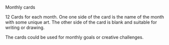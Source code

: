 Monthly cards

12 Cards for each month. One one side of the card is the name of the month with some unique art. The other side of the card is blank and suitable for writing or drawing.

The cards could be used for monthly goals or creative challenges.